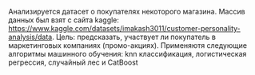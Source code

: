 Анализируется датасет о покупателях некоторого магазина. Массив данных был взят с сайта kaggle: https://www.kaggle.com/datasets/imakash3011/customer-personality-analysis/data.
Цель: предсказать, участвует ли покупатель в маркетинговых компаниях (промо-акциях). 
Применяютя следующие алгоритмы машинного обучения: knn классификация, логистическая регрессия, случайный лес и CatBoost
